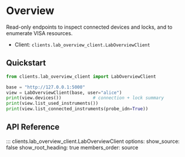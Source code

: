 # Overview

Read-only endpoints to inspect connected devices and locks, and to enumerate VISA resources.

- Client: `clients.lab_overview_client.LabOverviewClient`

## Quickstart

```python
from clients.lab_overview_client import LabOverviewClient

base = "http://127.0.0.1:5000"
view = LabOverviewClient(base, user="alice")
print(view.devices())            # connection + lock summary
print(view.list_used_instruments())
print(view.list_connected_instruments(probe_idn=True))
```

## API Reference

::: clients.lab_overview_client.LabOverviewClient
    options:
      show_source: false
      show_root_heading: true
      members_order: source

